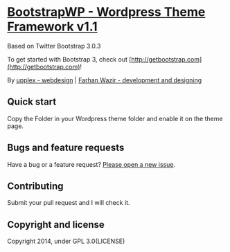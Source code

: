 # [BootstrapWP - Wordpress Theme Framework v1.1 ](http://upplex.de/bootstrap-3-wordpress-theme-framework/)

Based on Twitter Bootstrap 3.0.3

To get started with Bootstrap 3, check out [http://getbootstrap.com](http://getbootstrap.com)!

By [upplex - webdesign](http://upplex.de) | [Farhan Wazir - development and designing](http://cideator.com) 

## Quick start

Copy the Folder in your Wordpress theme folder and enable it on the theme page. 

## Bugs and feature requests

Have a bug or a feature request? [Please open a new issue](https://github.com/upplex/upBootstrap3WP/issues).

## Contributing

Submit your pull request and I will check it.

## Copyright and license

Copyright 2014, under GPL 3.0(LICENSE)
